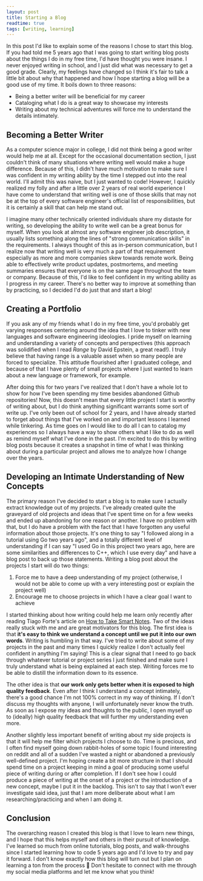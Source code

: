 ```yaml
---
layout: post
title: Starting a Blog
readtime: true
tags: [writing, learning]
---
```


In this post I'd like to explain some of the reasons I chose to start this blog. If you had told me 5 years ago that I was going to start writing blog posts about the things I do in my free time, I'd have thought you were insane. I never enjoyed writing in school, and I just did what was necessary to get a good grade. Clearly, my feelings have changed so I think it's fair to talk a little bit about why that happened and how I hope starting a blog will be a good use of my time. It boils down to three reasons:

  * Being a better writer will be beneficial for my career
  * Cataloging what I do is a great way to showcase my interests
  * Writing about my technical adventures will force me to understand the details intimately.

## Becoming a Better Writer

As a computer science major in college, I did not think being a good writer would help me at all. Except for the occasional documentation section, I just couldn't think of many situations where writing well would make a huge difference. Because of this, I didn't have much motivation to make sure I was confident in my writing ability by the time I stepped out into the real world. I'll admit this was naive, but I just wanted to code! However, I quickly realized my folly and after a little over 2 years of real world experience I have come to understand that writing well is one of those skills that may not be at the top of every software engineer's official list of responsibilities, but it is certainly a skill that can help me stand out. 

I imagine many other technically oriented individuals share my distaste for writing, so developing the ability to write well can be a great bonus for myself. When you look at almost any software engineer job description, it usually lists something along the lines of "strong communication skills" in the requirements. I always thought of this as in-person communication, but I realize now that writing well is very much a part of that requirement especially as more and more companies skew towards remote work. Being able to effectively write product updates, postmortems, and meeting summaries ensures that everyone is on the same page throughout the team or company. Because of this, I'd like to feel confident in my writing ability as I progress in my career. There's no better way to improve at something than by practicing, so I decided I'd do just that and start a blog!

## Creating a Portfolio

If you ask any of my friends what I do in my free time, you'd probably get varying responses centering around the idea that I love to tinker with new languages and software engineering ideologies. I pride myself on learning and understanding a variety of concepts and perspectives (this approach was solidified when I read _Range_ by David Epstein, a great read!). I truly believe that having range is a valuable asset when so many people are forced to specialize. This attitude flourished after I graduated college, and because of that I have plenty of small projects where I just wanted to learn about a new language or framework, for example. 

After doing this for two years I've realized that I don't have a whole lot to show for how I've been spending my time besides abandoned Github repositories! Now, this doesn't mean that every little project I start is worthy of writing about, but I do think anything significant warrants some sort of write up. I've only been out of school for 2 years, and I have already started to forget about things that I've worked on and important lessons I learned while tinkering. As time goes on I would like to do all I can to catalog my experiences so I always have a way to show others what I like to do as well as remind myself what I've done in the past. I'm excited to do this by writing blog posts because it creates a snapshot in time of what I was thinking about during a particular project and allows me to analyze how I change over the years.

## Developing an Intimate Understanding of New Concepts

The primary reason I've decided to start a blog is to make sure I actually extract knowledge out of my projects. I've already created quite the graveyard of old projects and ideas that I've spent time on for a few weeks and ended up abandoning for one reason or another. I have no problem with that, but I do have a problem with the fact that I have forgotten any useful information about those projects. It's one thing to say "I followed along in a tutorial using Go two years ago", and a totally different level of understanding if I can say "I used Go in this project two years ago, here are some similarities and differences to C++, which I use every day" and have a blog post to back up those statements. Writing a blog post about the projects I start will do two things:

  1. Force me to have a deep understanding of my project (otherwise, I would not be able to come up with a very interesting post or explain the project well)
  2. Encourage me to choose projects in which I have a clear goal I want to achieve

I started thinking about how writing could help me learn only recently after reading Tiago Forte's article on [How to Take Smart Notes](https://praxis.fortelabs.co/how-to-take-smart-notes/). Two of the ideas really stuck with me and are great motivators for this blog. The first idea is that __it's easy to think we understand a concept until we put it into our own words__. Writing is humbling in that way. I've tried to write about some of my projects in the past and many times I quickly realize I don't actually feel confident in anything I'm saying! This is a clear signal that I need to go back through whatever tutorial or project series I just finished and make sure I truly understand what is being explained at each step. Writing forces me to be able to distill the information down to its essence.

The other idea is that __our work only gets better when it is exposed to high quality feedback__. Even after I think I understand a concept intimately, there's a good chance I'm not 100% correct in my way of thinking. If I don't discuss my thoughts with anyone, I will unfortunately never know the truth. As soon as I expose my ideas and thoughts to the public, I open myself up to (ideally) high quality feedback that will further my understanding even more.

Another slightly less important benefit of writing about my side projects is that it will help me filter which projects I choose to do. Time is precious, and I often find myself going down rabbit-holes of some topic I found interesting on reddit and all of a sudden I've wasted a night or abandoned a previously well-defined project. I'm hoping create a bit more structure in that I should spend time on a project keeping in mind a goal of producing some useful piece of writing during or after completion. If I don't see how I could produce a piece of writing at the onset of a project or the introduction of a new concept, maybe I put it in the backlog. This isn't to say that I won't ever investigate said idea, just that I am more deliberate about what I am researching/practicing and when I am doing it.

## Conclusion

The overarching reason I created this blog is that I love to learn new things, and I hope that this helps myself and others in their pursuit of knowledge. I've learned so much from online tutorials, blog posts, and walk-throughs since I started learning how to code 5 years ago and I'd love to try and pay it forward. I don't know exactly how this blog will turn out but I plan on learning a ton from the process 🙂 Don't hesitate to connect with me through my social media platforms and let me know what you think!
